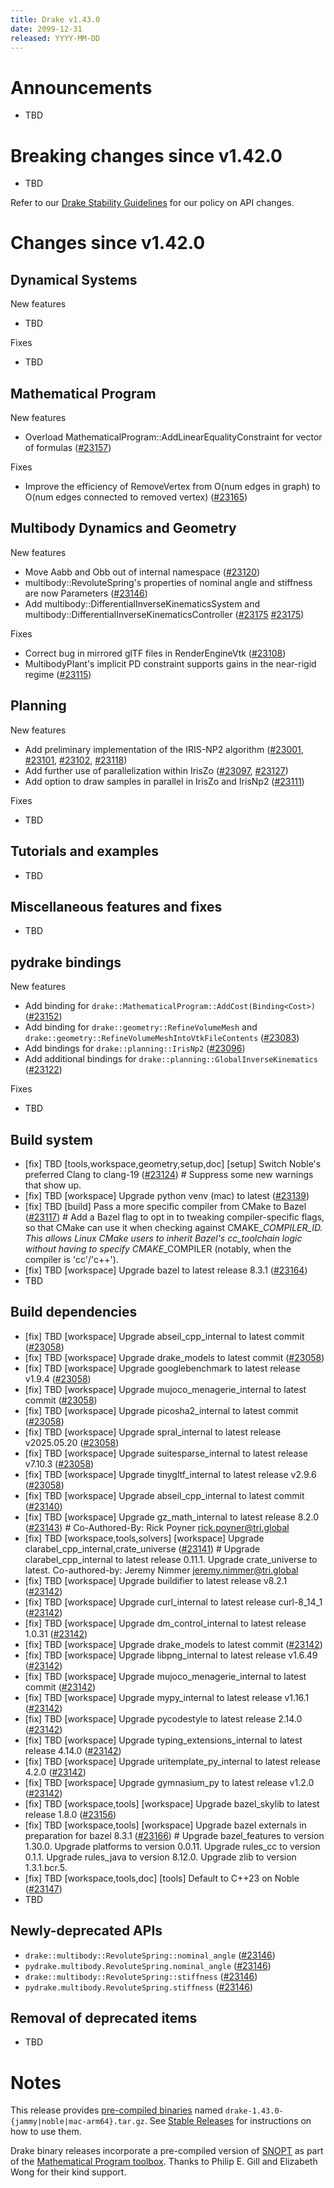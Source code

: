 ```yaml
---
title: Drake v1.43.0
date: 2099-12-31
released: YYYY-MM-DD
---
```


# Announcements

* TBD

# Breaking changes since v1.42.0

* TBD

Refer to our [Drake Stability Guidelines](/stable.html) for our policy
on API changes.

# Changes since v1.42.0

## Dynamical Systems

<!-- <relnotes for systems go here> -->


New features

* TBD

Fixes

* TBD

## Mathematical Program

<!-- <relnotes for solvers go here> -->

New features

* Overload MathematicalProgram::AddLinearEqualityConstraint for vector of formulas ([#23157][_#23157])

Fixes

* Improve the efficiency of RemoveVertex from O(num edges in graph) to O(num edges connected to removed vertex) ([#23165][_#23165])

## Multibody Dynamics and Geometry

<!-- <relnotes for geometry,multibody go here> -->

New features

* Move Aabb and Obb out of internal namespace ([#23120][_#23120])
* multibody::RevoluteSpring's properties of nominal angle and stiffness are now Parameters ([#23146][_#23146])
* Add multibody::DifferentialInverseKinematicsSystem and multibody::DifferentialInverseKinematicsController ([#23175][_#23175] [#23175][_#23175])

Fixes

* Correct bug in mirrored glTF files in RenderEngineVtk ([#23108][_#23108])
* MultibodyPlant's implicit PD constraint supports gains in the near-rigid regime ([#23115][_#23115])

## Planning

<!-- <relnotes for planning go here> -->

New features

* Add preliminary implementation of the IRIS-NP2 algorithm ([#23001][_#23001], [#23101][_#23101], [#23102][_#23102], [#23118][_#23118])
* Add further use of parallelization within IrisZo ([#23097][_#23097], [#23127][_#23127])
* Add option to draw samples in parallel in IrisZo and IrisNp2 ([#23111][_#23111])

Fixes

* TBD

## Tutorials and examples

<!-- <relnotes for examples,tutorials go here> -->

* TBD

## Miscellaneous features and fixes

<!-- <relnotes for common,math,lcm,lcmtypes,manipulation,perception,visualization go here> -->

* TBD

## pydrake bindings

<!-- <relnotes for bindings go here> -->

New features

* Add binding for `drake::MathematicalProgram::AddCost(Binding<Cost>)` ([#23152][_#23152])
* Add binding for `drake::geometry::RefineVolumeMesh` and `drake::geometry::RefineVolumeMeshIntoVtkFileContents` ([#23083][_#23083])
* Add bindings for `drake::planning::IrisNp2` ([#23096][_#23096])
* Add additional bindings for `drake::planning::GlobalInverseKinematics` ([#23122][_#23122])

Fixes

* TBD

## Build system

<!-- <relnotes for cmake,doc,setup,third_party,tools go here> -->

* [fix] TBD [tools,workspace,geometry,setup,doc] [setup] Switch Noble's preferred Clang to clang-19 ([#23124][_#23124])  # Suppress some new warnings that show up.
* [fix] TBD [workspace] Upgrade python venv (mac) to latest ([#23139][_#23139])
* [fix] TBD [build] Pass a more specific compiler from CMake to Bazel ([#23117][_#23117])  # Add a Bazel flag to opt in to tweaking compiler-specific flags, so that CMake can use it when checking against CMAKE_<LANG>_COMPILER_ID. This allows Linux CMake users to inherit Bazel's cc_toolchain logic without having to specify CMAKE_<LANG>_COMPILER (notably, when the compiler is 'cc'/'c++').
* [fix] TBD [workspace] Upgrade bazel to latest release 8.3.1 ([#23164][_#23164])
* TBD

## Build dependencies

<!-- <relnotes for workspace go here> -->

* [fix] TBD [workspace] Upgrade abseil_cpp_internal to latest commit ([#23058][_#23058])
* [fix] TBD [workspace] Upgrade drake_models to latest commit ([#23058][_#23058])
* [fix] TBD [workspace] Upgrade googlebenchmark to latest release v1.9.4 ([#23058][_#23058])
* [fix] TBD [workspace] Upgrade mujoco_menagerie_internal to latest commit ([#23058][_#23058])
* [fix] TBD [workspace] Upgrade picosha2_internal to latest commit ([#23058][_#23058])
* [fix] TBD [workspace] Upgrade spral_internal to latest release v2025.05.20 ([#23058][_#23058])
* [fix] TBD [workspace] Upgrade suitesparse_internal to latest release v7.10.3 ([#23058][_#23058])
* [fix] TBD [workspace] Upgrade tinygltf_internal to latest release v2.9.6 ([#23058][_#23058])
* [fix] TBD [workspace] Upgrade abseil_cpp_internal to latest commit ([#23140][_#23140])
* [fix] TBD [workspace] Upgrade gz_math_internal to latest release 8.2.0 ([#23143][_#23143])  # Co-Authored-By: Rick Poyner <rick.poyner@tri.global>
* [fix] TBD [workspace,tools,solvers] [workspace] Upgrade clarabel_cpp_internal,crate_universe ([#23141][_#23141])  # Upgrade clarabel_cpp_internal to latest release 0.11.1. Upgrade crate_universe to latest. Co-authored-by: Jeremy Nimmer <jeremy.nimmer@tri.global>
* [fix] TBD [workspace] Upgrade buildifier to latest release v8.2.1 ([#23142][_#23142])
* [fix] TBD [workspace] Upgrade curl_internal to latest release curl-8_14_1 ([#23142][_#23142])
* [fix] TBD [workspace] Upgrade dm_control_internal to latest release 1.0.31 ([#23142][_#23142])
* [fix] TBD [workspace] Upgrade drake_models to latest commit ([#23142][_#23142])
* [fix] TBD [workspace] Upgrade libpng_internal to latest release v1.6.49 ([#23142][_#23142])
* [fix] TBD [workspace] Upgrade mujoco_menagerie_internal to latest commit ([#23142][_#23142])
* [fix] TBD [workspace] Upgrade mypy_internal to latest release v1.16.1 ([#23142][_#23142])
* [fix] TBD [workspace] Upgrade pycodestyle to latest release 2.14.0 ([#23142][_#23142])
* [fix] TBD [workspace] Upgrade typing_extensions_internal to latest release 4.14.0 ([#23142][_#23142])
* [fix] TBD [workspace] Upgrade uritemplate_py_internal to latest release 4.2.0 ([#23142][_#23142])
* [fix] TBD [workspace] Upgrade gymnasium_py to latest release v1.2.0 ([#23142][_#23142])
* [fix] TBD [workspace,tools] [workspace] Upgrade bazel_skylib to latest release 1.8.0 ([#23156][_#23156])
* [fix] TBD [workspace,tools] [workspace] Upgrade bazel externals in preparation for bazel 8.3.1 ([#23166][_#23166])  # Upgrade bazel_features to version 1.30.0. Upgrade platforms to version 0.0.11. Upgrade rules_cc to version 0.1.1. Upgrade rules_java to version 8.12.0. Upgrade zlib to version 1.3.1.bcr.5.
* [fix] TBD [workspace,tools,doc] [tools] Default to C++23 on Noble ([#23147][_#23147])
* TBD

## Newly-deprecated APIs

* `drake::multibody::RevoluteSpring::nominal_angle` ([#23146][_#23146])
* `pydrake.multibody.RevoluteSpring.nominal_angle` ([#23146][_#23146])
* `drake::multibody::RevoluteSpring::stiffness` ([#23146][_#23146])
* `pydrake.multibody.RevoluteSpring.stiffness` ([#23146][_#23146])

## Removal of deprecated items

* TBD

# Notes


This release provides [pre-compiled binaries](https://github.com/RobotLocomotion/drake/releases/tag/v1.43.0) named
``drake-1.43.0-{jammy|noble|mac-arm64}.tar.gz``. See [Stable Releases](/from_binary.html#stable-releases) for instructions on how to use them.

Drake binary releases incorporate a pre-compiled version of [SNOPT](https://ccom.ucsd.edu/~optimizers/solvers/snopt/) as part of the
[Mathematical Program toolbox](https://drake.mit.edu/doxygen_cxx/group__solvers.html). Thanks to
Philip E. Gill and Elizabeth Wong for their kind support.

<!-- <begin issue links> -->
[_#23001]: https://github.com/RobotLocomotion/drake/pull/23001
[_#23058]: https://github.com/RobotLocomotion/drake/pull/23058
[_#23083]: https://github.com/RobotLocomotion/drake/pull/23083
[_#23096]: https://github.com/RobotLocomotion/drake/pull/23096
[_#23097]: https://github.com/RobotLocomotion/drake/pull/23097
[_#23101]: https://github.com/RobotLocomotion/drake/pull/23101
[_#23102]: https://github.com/RobotLocomotion/drake/pull/23102
[_#23108]: https://github.com/RobotLocomotion/drake/pull/23108
[_#23111]: https://github.com/RobotLocomotion/drake/pull/23111
[_#23115]: https://github.com/RobotLocomotion/drake/pull/23115
[_#23117]: https://github.com/RobotLocomotion/drake/pull/23117
[_#23118]: https://github.com/RobotLocomotion/drake/pull/23118
[_#23120]: https://github.com/RobotLocomotion/drake/pull/23120
[_#23122]: https://github.com/RobotLocomotion/drake/pull/23122
[_#23124]: https://github.com/RobotLocomotion/drake/pull/23124
[_#23127]: https://github.com/RobotLocomotion/drake/pull/23127
[_#23139]: https://github.com/RobotLocomotion/drake/pull/23139
[_#23140]: https://github.com/RobotLocomotion/drake/pull/23140
[_#23141]: https://github.com/RobotLocomotion/drake/pull/23141
[_#23142]: https://github.com/RobotLocomotion/drake/pull/23142
[_#23143]: https://github.com/RobotLocomotion/drake/pull/23143
[_#23146]: https://github.com/RobotLocomotion/drake/pull/23146
[_#23147]: https://github.com/RobotLocomotion/drake/pull/23147
[_#23152]: https://github.com/RobotLocomotion/drake/pull/23152
[_#23156]: https://github.com/RobotLocomotion/drake/pull/23156
[_#23157]: https://github.com/RobotLocomotion/drake/pull/23157
[_#23164]: https://github.com/RobotLocomotion/drake/pull/23164
[_#23165]: https://github.com/RobotLocomotion/drake/pull/23165
[_#23166]: https://github.com/RobotLocomotion/drake/pull/23166
[_#23175]: https://github.com/RobotLocomotion/drake/pull/23175
<!-- <end issue links> -->

<!--
  Current oldest_commit fb76c9f44d3ac5d5e530e0c010f462fe40d94c4d (exclusive).
  Current newest_commit 9083b4373ba2c76d4dd8d49cb274e66221341ef0 (inclusive).
-->
